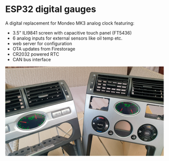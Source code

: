 # ESP32 digital gauges
A digital replacement for Mondeo MK3 analog clock featuring:
- 3.5" ILI9841 screen with capacitive touch panel (FT5436)
- 6 analog inputs for external sensors like oil temp etc.
- web server for configuration
- OTA updates from Firestorage
- CR2032 powered RTC
- CAN bus interface

![image](images/clocks.jpg)
